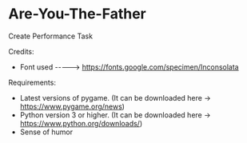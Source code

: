 # Are-You-The-Father
Create Performance Task

Credits:
  - Font used -----> https://fonts.google.com/specimen/Inconsolata

Requirements:
  - Latest versions of pygame. (It can be downloaded here -> https://www.pygame.org/news)
  - Python version 3 or higher. (It can be downloaded here -> https://www.python.org/downloads/)
  - Sense of humor
